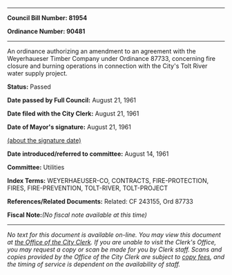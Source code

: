 

********

**Council Bill Number: 81954**
   
**Ordinance Number: 90481**
********

 An ordinance authorizing an amendment to an agreement with the Weyerhaueser Timber Company under Ordinance 87733, concerning fire closure and burning operations in connection with the City's Tolt River water supply project.

**Status:** Passed
   
**Date passed by Full Council:** August 21, 1961
   
**Date filed with the City Clerk:** August 21, 1961
   
**Date of Mayor's signature:** August 21, 1961
   
[(about the signature date)](/~public/approvaldate.htm)
   
   
   
**Date introduced/referred to committee:** August 14, 1961
   
**Committee:** Utilities
   
   
**Index Terms:** WEYERHAEUSER-CO, CONTRACTS, FIRE-PROTECTION, FIRES, FIRE-PREVENTION, TOLT-RIVER, TOLT-PROJECT

**References/Related Documents:** Related: CF 243155, Ord 87733

**Fiscal Note:**_(No fiscal note available at this time)_
********

_No text for this document is available on-line. You may view this document at [the Office of the City Clerk](http://www.seattle.gov/leg/clerk/contactUs.htm). If you are unable to visit the Clerk's Office, you may request a copy or scan be made for you by Clerk staff. Scans and copies provided by the Office of the City Clerk are subject to [copy fees](http://clerk.seattle.gov/~public/clerkfees.htm), and the timing of service is dependent on the availability of staff._

